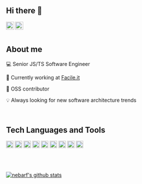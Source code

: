 ## Hi there 👋

<a href="https://linkedin.com/in/francesco-benedetto-bab6a81b4">
  <img align="left" alt="nebarf's Linkdein" width="22px" src="https://cdn.jsdelivr.net/npm/simple-icons@v3/icons/linkedin.svg" />
</a>

<a href="https://github.com/nebarf">
  <img align="left" alt="nebarf's Github" width="22px" src="https://cdn.jsdelivr.net/npm/simple-icons@v3/icons/github.svg" />
</a>

<br>
<br>

## About me

💻 Senior JS/TS Software Engineer

🔭 Currently working at [Facile.it](https://www.facile.it/)

🌱 OSS contributor

💡 Always looking for new software architecture trends

<br>

## Tech Languages and Tools
<code><img height="20" src="https://img.shields.io/badge/typescript-%23007ACC.svg?style=flat-square&logo=typescript&logoColor=white" /></code>
<code><img height="20" src="https://img.shields.io/badge/javascript-%23323330.svg?style=flat-square&logo=javascript&logoColor=%23F7DF1E" /></code>
<code><img height="20" src="https://img.shields.io/badge/react-%2320232a.svg?style=flat-square&logo=react&logoColor=%2361DAFB" /></code>
<code><img height="20" src="https://img.shields.io/badge/Next-black?style=flat-square&logo=next.js&logoColor=white" /></code>
<code><img height="20" src="https://img.shields.io/badge/angular-%23DD0031.svg?style=flat-square&logo=angular&logoColor=white" /></code>
<code><img height="20" src="https://img.shields.io/badge/node.js-6DA55F?style=flat-square&logo=node.js&logoColor=white" /></code>
<code><img height="20" src="https://img.shields.io/badge/fastify-%23000000.svg?style=flat-square&logo=fastify&logoColor=white" /></code>
<code><img height="20" src="https://img.shields.io/badge/express.js-%23404d59.svg?style=flat-square&logo=express&logoColor=%2361DAFB" /></code>
<code><img height="20" src="https://img.shields.io/badge/nestjs-%23E0234E.svg?style=flat-square&logo=nestjs&logoColor=white" /></code>

<br>
<br>

[![nebarf's github stats](https://github-readme-stats.vercel.app/api?username=nebarf&show_icons=true)](https://github.com/nebarf)
